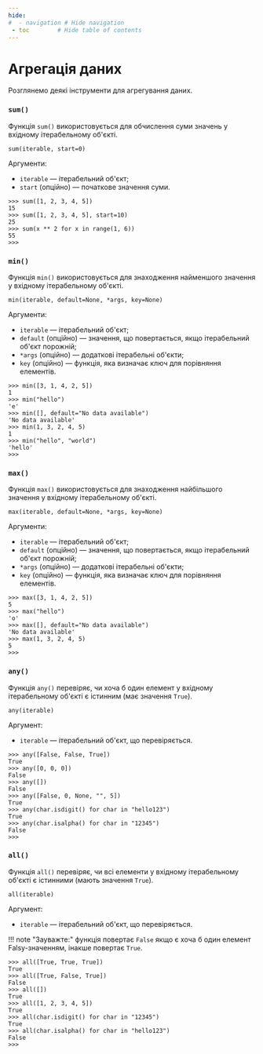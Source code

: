 ```yaml
---
hide:
#  - navigation # Hide navigation
 - toc        # Hide table of contents
---
```


# Агрегація даних

Розглянемо деякі інструменти для агрегування даних.

### `sum()`

Функція `sum()` використовується для обчислення суми значень у вхідному ітерабельному об'єкті. 

    sum(iterable, start=0)

Аргументи:

- `iterable` — ітерабельний об'єкт;
- `start` (опційно) — початкове значення суми. 

```
>>> sum([1, 2, 3, 4, 5])
15
>>> sum([1, 2, 3, 4, 5], start=10)
25
>>> sum(x ** 2 for x in range(1, 6))
55
>>>
```


### `min()`

Функція `min()` використовується для знаходження найменшого значення у вхідному ітерабельному об'єкті.

    min(iterable, default=None, *args, key=None)

Аргументи:

- `iterable` — ітерабельний об'єкт;
- `default` (опційно) — значення, що повертається, якщо ітерабельний об'єкт порожній;
- `*args` (опційно) — додаткові ітерабельні об'єкти;
- `key` (опційно) — функція, яка визначає ключ для порівняння елементів.

```
>>> min([3, 1, 4, 2, 5])
1
>>> min("hello")
'e'
>>> min([], default="No data available")
'No data available'
>>> min(1, 3, 2, 4, 5)
1
>>> min("hello", "world")
'hello'
>>>
```

### `max()`

Функція `max()` використовується для знаходження найбільшого значення у вхідному ітерабельному об'єкті.

    max(iterable, default=None, *args, key=None)

Аргументи:

- `iterable` — ітерабельний об'єкт;
- `default` (опційно) — значення, що повертається, якщо ітерабельний об'єкт порожній;
- `*args` (опційно) — додаткові ітерабельні об'єкти;
- `key` (опційно) — функція, яка визначає ключ для порівняння елементів.

```
>>> max([3, 1, 4, 2, 5])
5
>>> max("hello")
'o'
>>> max([], default="No data available")
'No data available'
>>> max(1, 3, 2, 4, 5)
5
>>>
```

### `any()`

Функція `any()` перевіряє, чи хоча б один елемент у вхідному ітерабельному об'єкті є істинним (має значення `True`).

    any(iterable)

Аргумент:

- `iterable` — ітерабельний об'єкт, що перевіряється.

```
>>> any([False, False, True])
True
>>> any([0, 0, 0])
False
>>> any([])
False
>>> any([False, 0, None, "", 5])
True
>>> any(char.isdigit() for char in "hello123")
True
>>> any(char.isalpha() for char in "12345")
False
>>>
```



### `all()`

Функція `all()` перевіряє, чи всі елементи у вхідному ітерабельному об'єкті є істинними (мають значення `True`).

    all(iterable)

Аргумент:

- `iterable` — ітерабельний об'єкт, що перевіряється.

!!! note "Зауважте:"
    функція повертає `False` якщо є хоча б один елемент Falsy-значенням, інакше повертає `True`.

```
>>> all([True, True, True])
True
>>> all([True, False, True])
False
>>> all([])
True
>>> all([1, 2, 3, 4, 5])
True
>>> all(char.isdigit() for char in "12345")
True
>>> all(char.isalpha() for char in "hello123")
False
>>>
```

